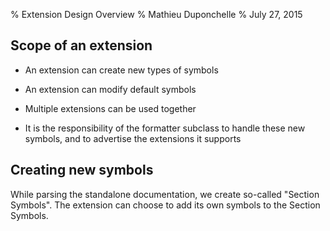 % Extension Design Overview
% Mathieu Duponchelle
% July 27, 2015

## Scope of an extension

* An extension can create new types of symbols

* An extension can modify default symbols

* Multiple extensions can be used together

* It is the responsibility of the formatter subclass to handle these new symbols,
  and to advertise the extensions it supports

## Creating new symbols

While parsing the standalone documentation, we create so-called "Section Symbols".
The extension can choose to add its own symbols to the Section Symbols.
